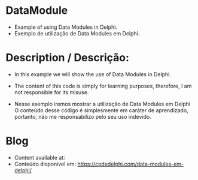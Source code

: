 # DataModule
 - Example of using Data Modules in Delphi.
 - Exemplo de utilização de Data Modules em Delphi.

# Description / Descrição:
- In this example we will show the use of Data Modules in Delphi.
- The content of this code is simply for learning purposes, therefore, I am not responsible for its misuse.

- Nesse exemplo iremos mostrar a utilização de Data Modules em Delphi
O conteúdo desse código é simplesmente em caráter de aprendizado, portanto, não me responsabilizo pelo seu uso indevido.

# Blog
- Content available at:
- Conteúdo disponível em:
  https://codedelphi.com/data-modules-em-delphi/
